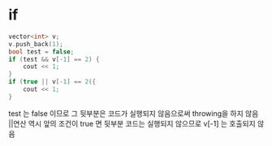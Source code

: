 # if
~~~cpp
vector<int> v;
v.push_back(1);
bool test = false;
if (test && v[-1] == 2) {
	cout << 1;
}
if (true || v[-1] == 2({
	cout << 1;
}
~~~

test 는 false 이므로 그 뒷부분은 코드가 실행되지 않음으로써 throwing을 하지 않음<br>
||연산 역시 앞의 조건이 true 면 뒷부분 코드는 실행되지 않으므로 v[-1] 는 호출되지 않음 

